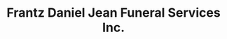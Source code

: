 ---
title: "Frantz Daniel Jean Funeral Services Inc."
url: /brooklyn/frantz-daniel-jean-funeral-services-inc/
shop: funeral directors
---